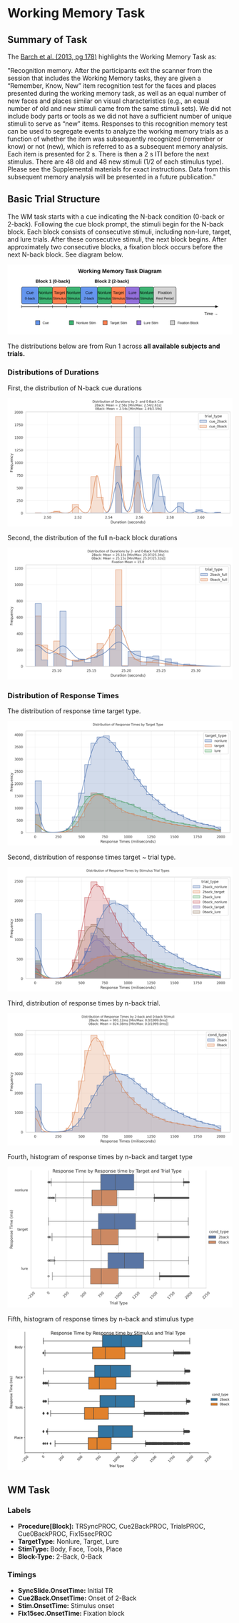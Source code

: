 # Working Memory Task

## Summary of Task

The [Barch et al. (2013, pg 178)](https://www.sciencedirect.com/science/article/pii/S1053811913005272) highlights the Working Memory Task as:


"Recognition memory. After the participants exit the scanner from the session that includes the Working Memory tasks, they are given a “Remember, Know, New” item recognition test for the faces and places presented during the working memory task, as well as an equal number of new faces and places similar on visual characteristics (e.g., an equal number of old and new stimuli came from the same stimuli sets). We did not include body parts or tools as we did not have a sufficient number of unique stimuli to serve as “new” items. Responses to this recognition memory test can be used to segregate events to analyze the working memory trials as a function of whether the item was subsequently recognized (remember or know) or not (new), which is referred to as a subsequent memory analysis. Each item is presented for 2 s. There is then a 2 s ITI before the next stimulus. There are 48 old and 48 new stimuli (1/2 of each stimulus type). Please see the Supplemental materials for exact instructions. Data from this subsequent memory analysis will be presented in a future publication."

## Basic Trial Structure

The WM task starts with a cue indicating the N-back condition (0-back or 2-back). Following the cue block prompt, the stimuli begin for the N-back block. Each block consists of consecutive stimuli, including non-lure, target, and lure trials. After these consecutive stimuli, the next block begins. After approximately two consecutive blocks, a fixation block occurs before the next N-back block. See diagram below.

<div style="text-align: center;">
  <img src="./workmemory_task_diagram.svg" />
</div>

The distributions below are from Run 1 across **all available subjects and trials.**

### Distributions of Durations

First, the distribution of N-back cue durations

<div style="text-align: center;">
  <img src="../imgs/task-wm_run-run1_type-cuedurations.png" />
</div>

Second, the distribution of the full n-back block durations

<div style="text-align: center;">
  <img src="../imgs/task-wm_run-run1_type-fullblockdurations.png" />
</div>


### Distribution of Response Times

The distribution of response time target type.

<div style="text-align: center;">
  <img src="../imgs/task-wm_run-run1_type-responsetimestarget.png" />
</div>

Second, distribution of response times target ~ trial type.

<div style="text-align: center;">
  <img src="../imgs/task-wm_run-run1_type-responsetimestargetnback.png" />
</div>

Third, distribution of response times by n-back trial.

<div style="text-align: center;">
  <img src="../imgs/task-wm_run-run1_type-responsetimesnback.png" />
</div>

Fourth, histogram of response times by n-back and target type


<div style="text-align: center;">
  <img src="../imgs/task-wm_run-run1_type-histresponsetimestarget.png" />
</div>

Fifth, histogram of response times by n-back and stimulus type


<div style="text-align: center;">
  <img src="../imgs/task-wm_run-run-1_type-histresponsetimesstimcond.png" />
</div>


## WM Task
### Labels
- **Procedure[Block]:** TRSyncPROC, Cue2BackPROC, TrialsPROC, Cue0BackPROC, Fix15secPROC
- **TargetType:** Nonlure, Target, Lure
- **StimType:** Body, Face, Tools, Place
- **Block-Type:** 2-Back, 0-Back

### Timings
- **SyncSlide.OnsetTime:** Initial TR 
- **Cue2Back.OnsetTime:** Onset of 2-Back
- **Stim.OnsetTime:** Stimulus onset 
- **Fix15sec.OnsetTime:** Fixation block 